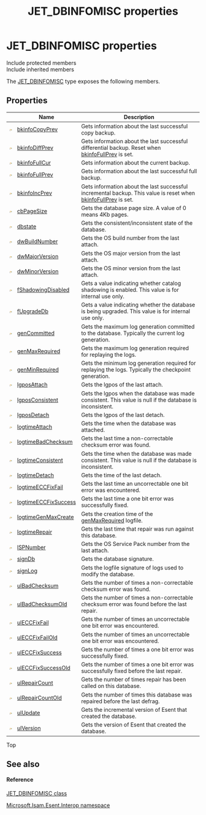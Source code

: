 ﻿---
title: JET_DBINFOMISC properties
TOCTitle: JET_DBINFOMISC properties
ms:assetid: Properties.T:Microsoft.Isam.Esent.Interop.JET_DBINFOMISC
ms:mtpsurl: https://msdn.microsoft.com/library/microsoft.isam.esent.interop.jet_dbinfomisc_properties(v=EXCHG.10)
ms:contentKeyID: 39515692
ms.date: 07/30/2014
ms.topic: article
---

# JET_DBINFOMISC properties

Include protected members  
Include inherited members  

The [JET_DBINFOMISC](hh538867\(v=exchg.10\).md) type exposes the following members.

## Properties

<table>
<thead>
<tr class="header">
<th> </th>
<th>Name</th>
<th>Description</th>
</tr>
</thead>
<tbody>
<tr class="odd">
<td><img src="../images/dn292128.pubproperty(exchg.10).gif" title="Public property" alt="Public property" /></td>
<td><a href="hh578821(v=exchg.10).md">bkinfoCopyPrev</a></td>
<td>Gets information about the last successful copy backup.</td>
</tr>
<tr class="even">
<td><img src="../images/dn292128.pubproperty(exchg.10).gif" title="Public property" alt="Public property" /></td>
<td><a href="hh565264(v=exchg.10).md">bkinfoDiffPrev</a></td>
<td>Gets information about the last successful differential backup. Reset when <a href="hh577635(v=exchg.10).md">bkinfoFullPrev</a> is set.</td>
</tr>
<tr class="odd">
<td><img src="../images/dn292128.pubproperty(exchg.10).gif" title="Public property" alt="Public property" /></td>
<td><a href="hh577657(v=exchg.10).md">bkinfoFullCur</a></td>
<td>Gets information about the current backup.</td>
</tr>
<tr class="even">
<td><img src="../images/dn292128.pubproperty(exchg.10).gif" title="Public property" alt="Public property" /></td>
<td><a href="hh577635(v=exchg.10).md">bkinfoFullPrev</a></td>
<td>Gets information about the last successful full backup.</td>
</tr>
<tr class="odd">
<td><img src="../images/dn292128.pubproperty(exchg.10).gif" title="Public property" alt="Public property" /></td>
<td><a href="hh564433(v=exchg.10).md">bkinfoIncPrev</a></td>
<td>Gets information about the last successful incremental backup. This value is reset when <a href="hh577635(v=exchg.10).md">bkinfoFullPrev</a> is set.</td>
</tr>
<tr class="even">
<td><img src="../images/dn292128.pubproperty(exchg.10).gif" title="Public property" alt="Public property" /></td>
<td><a href="hh578850(v=exchg.10).md">cbPageSize</a></td>
<td>Gets the database page size. A value of 0 means 4Kb pages.</td>
</tr>
<tr class="odd">
<td><img src="../images/dn292128.pubproperty(exchg.10).gif" title="Public property" alt="Public property" /></td>
<td><a href="hh558061(v=exchg.10).md">dbstate</a></td>
<td>Gets the consistent/inconsistent state of the database.</td>
</tr>
<tr class="even">
<td><img src="../images/dn292128.pubproperty(exchg.10).gif" title="Public property" alt="Public property" /></td>
<td><a href="hh566598(v=exchg.10).md">dwBuildNumber</a></td>
<td>Gets the OS build number from the last attach.</td>
</tr>
<tr class="odd">
<td><img src="../images/dn292128.pubproperty(exchg.10).gif" title="Public property" alt="Public property" /></td>
<td><a href="hh578966(v=exchg.10).md">dwMajorVersion</a></td>
<td>Gets the OS major version from the last attach.</td>
</tr>
<tr class="even">
<td><img src="../images/dn292128.pubproperty(exchg.10).gif" title="Public property" alt="Public property" /></td>
<td><a href="hh596571(v=exchg.10).md">dwMinorVersion</a></td>
<td>Gets the OS minor version from the last attach.</td>
</tr>
<tr class="odd">
<td><img src="../images/dn292128.pubproperty(exchg.10).gif" title="Public property" alt="Public property" /></td>
<td><a href="hh564660(v=exchg.10).md">fShadowingDisabled</a></td>
<td>Gets a value indicating whether catalog shadowing is enabled. This value is for internal use only.</td>
</tr>
<tr class="even">
<td><img src="../images/dn292128.pubproperty(exchg.10).gif" title="Public property" alt="Public property" /></td>
<td><a href="hh565757(v=exchg.10).md">fUpgradeDb</a></td>
<td>Gets a value indicating whether the database is being upgraded. This value is for internal use only.</td>
</tr>
<tr class="odd">
<td><img src="../images/dn292128.pubproperty(exchg.10).gif" title="Public property" alt="Public property" /></td>
<td><a href="hh579055(v=exchg.10).md">genCommitted</a></td>
<td>Gets the maximum log generation committed to the database. Typically the current log generation.</td>
</tr>
<tr class="even">
<td><img src="../images/dn292128.pubproperty(exchg.10).gif" title="Public property" alt="Public property" /></td>
<td><a href="hh579109(v=exchg.10).md">genMaxRequired</a></td>
<td>Gets the maximum log generation required for replaying the logs.</td>
</tr>
<tr class="odd">
<td><img src="../images/dn292128.pubproperty(exchg.10).gif" title="Public property" alt="Public property" /></td>
<td><a href="hh565891(v=exchg.10).md">genMinRequired</a></td>
<td>Gets the minimum log generation required for replaying the logs. Typically the checkpoint generation.</td>
</tr>
<tr class="even">
<td><img src="../images/dn292128.pubproperty(exchg.10).gif" title="Public property" alt="Public property" /></td>
<td><a href="hh577443(v=exchg.10).md">lgposAttach</a></td>
<td>Gets the lgpos of the last attach.</td>
</tr>
<tr class="odd">
<td><img src="../images/dn292128.pubproperty(exchg.10).gif" title="Public property" alt="Public property" /></td>
<td><a href="hh163307(v=exchg.10).md">lgposConsistent</a></td>
<td>Gets the lgpos when the database was made consistent. This value is null if the database is inconsistent.</td>
</tr>
<tr class="even">
<td><img src="../images/dn292128.pubproperty(exchg.10).gif" title="Public property" alt="Public property" /></td>
<td><a href="hh566733(v=exchg.10).md">lgposDetach</a></td>
<td>Gets the lgpos of the last detach.</td>
</tr>
<tr class="odd">
<td><img src="../images/dn292128.pubproperty(exchg.10).gif" title="Public property" alt="Public property" /></td>
<td><a href="hh564456(v=exchg.10).md">logtimeAttach</a></td>
<td>Gets the time when the database was attached.</td>
</tr>
<tr class="even">
<td><img src="../images/dn292128.pubproperty(exchg.10).gif" title="Public property" alt="Public property" /></td>
<td><a href="hh566711(v=exchg.10).md">logtimeBadChecksum</a></td>
<td>Gets the last time a non-correctable checksum error was found.</td>
</tr>
<tr class="odd">
<td><img src="../images/dn292128.pubproperty(exchg.10).gif" title="Public property" alt="Public property" /></td>
<td><a href="hh557946(v=exchg.10).md">logtimeConsistent</a></td>
<td>Gets the time when the database was made consistent. This value is null if the database is inconsistent.</td>
</tr>
<tr class="even">
<td><img src="../images/dn292128.pubproperty(exchg.10).gif" title="Public property" alt="Public property" /></td>
<td><a href="hh556940(v=exchg.10).md">logtimeDetach</a></td>
<td>Gets the time of the last detach.</td>
</tr>
<tr class="odd">
<td><img src="../images/dn292128.pubproperty(exchg.10).gif" title="Public property" alt="Public property" /></td>
<td><a href="hh557356(v=exchg.10).md">logtimeECCFixFail</a></td>
<td>Gets the last time an uncorrectable one bit error was encountered.</td>
</tr>
<tr class="even">
<td><img src="../images/dn292128.pubproperty(exchg.10).gif" title="Public property" alt="Public property" /></td>
<td><a href="hh578967(v=exchg.10).md">logtimeECCFixSuccess</a></td>
<td>Gets the last time a one bit error was successfully fixed.</td>
</tr>
<tr class="odd">
<td><img src="../images/dn292128.pubproperty(exchg.10).gif" title="Public property" alt="Public property" /></td>
<td><a href="hh577625(v=exchg.10).md">logtimeGenMaxCreate</a></td>
<td>Gets the creation time of the <a href="hh579109(v=exchg.10).md">genMaxRequired</a> logfile.</td>
</tr>
<tr class="even">
<td><img src="../images/dn292128.pubproperty(exchg.10).gif" title="Public property" alt="Public property" /></td>
<td><a href="hh579510(v=exchg.10).md">logtimeRepair</a></td>
<td>Gets the last time that repair was run against this database.</td>
</tr>
<tr class="odd">
<td><img src="../images/dn292128.pubproperty(exchg.10).gif" title="Public property" alt="Public property" /></td>
<td><a href="hh565142(v=exchg.10).md">lSPNumber</a></td>
<td>Gets the OS Service Pack number from the last attach.</td>
</tr>
<tr class="even">
<td><img src="../images/dn292128.pubproperty(exchg.10).gif" title="Public property" alt="Public property" /></td>
<td><a href="hh564996(v=exchg.10).md">signDb</a></td>
<td>Gets the database signature.</td>
</tr>
<tr class="odd">
<td><img src="../images/dn292128.pubproperty(exchg.10).gif" title="Public property" alt="Public property" /></td>
<td><a href="hh578351(v=exchg.10).md">signLog</a></td>
<td>Gets the logfile signature of logs used to modify the database.</td>
</tr>
<tr class="even">
<td><img src="../images/dn292128.pubproperty(exchg.10).gif" title="Public property" alt="Public property" /></td>
<td><a href="hh596347(v=exchg.10).md">ulBadChecksum</a></td>
<td>Gets the number of times a non-correctable checksum error was found.</td>
</tr>
<tr class="odd">
<td><img src="../images/dn292128.pubproperty(exchg.10).gif" title="Public property" alt="Public property" /></td>
<td><a href="hh557876(v=exchg.10).md">ulBadChecksumOld</a></td>
<td>Gets the number of times a non-correctable checksum error was found before the last repair.</td>
</tr>
<tr class="even">
<td><img src="../images/dn292128.pubproperty(exchg.10).gif" title="Public property" alt="Public property" /></td>
<td><a href="hh566254(v=exchg.10).md">ulECCFixFail</a></td>
<td>Gets the number of times an uncorrectable one bit error was encountered.</td>
</tr>
<tr class="odd">
<td><img src="../images/dn292128.pubproperty(exchg.10).gif" title="Public property" alt="Public property" /></td>
<td><a href="hh564490(v=exchg.10).md">ulECCFixFailOld</a></td>
<td>Gets the number of times an uncorrectable one bit error was encountered.</td>
</tr>
<tr class="even">
<td><img src="../images/dn292128.pubproperty(exchg.10).gif" title="Public property" alt="Public property" /></td>
<td><a href="hh578574(v=exchg.10).md">ulECCFixSuccess</a></td>
<td>Gets the number of times a one bit error was successfully fixed.</td>
</tr>
<tr class="odd">
<td><img src="../images/dn292128.pubproperty(exchg.10).gif" title="Public property" alt="Public property" /></td>
<td><a href="hh578638(v=exchg.10).md">ulECCFixSuccessOld</a></td>
<td>Gets the number of times a one bit error was successfully fixed before the last repair.</td>
</tr>
<tr class="even">
<td><img src="../images/dn292128.pubproperty(exchg.10).gif" title="Public property" alt="Public property" /></td>
<td><a href="hh579357(v=exchg.10).md">ulRepairCount</a></td>
<td>Gets the number of times repair has been called on this database.</td>
</tr>
<tr class="odd">
<td><img src="../images/dn292128.pubproperty(exchg.10).gif" title="Public property" alt="Public property" /></td>
<td><a href="hh557020(v=exchg.10).md">ulRepairCountOld</a></td>
<td>Gets the number of times this database was repaired before the last defrag.</td>
</tr>
<tr class="even">
<td><img src="../images/dn292128.pubproperty(exchg.10).gif" title="Public property" alt="Public property" /></td>
<td><a href="hh596219(v=exchg.10).md">ulUpdate</a></td>
<td>Gets the incremental version of Esent that created the database.</td>
</tr>
<tr class="odd">
<td><img src="../images/dn292128.pubproperty(exchg.10).gif" title="Public property" alt="Public property" /></td>
<td><a href="hh577854(v=exchg.10).md">ulVersion</a></td>
<td>Gets the version of Esent that created the database.</td>
</tr>
</tbody>
</table>


Top

## See also

#### Reference

[JET_DBINFOMISC class](hh538867\(v=exchg.10\).md)

[Microsoft.Isam.Esent.Interop namespace](hh596136\(v=exchg.10\).md)

